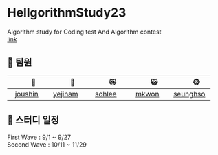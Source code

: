 # HellgorithmStudy23
Algorithm study for Coding test And Algorithm contest
<br>
[link](https://www.acmicpc.net/group/18778)

## 👥 팀원

| 　　🐻　　 | 　　🐹　　 | 　　😿　　 | 　　😺　　 | 　　🐵　　 |
|:---:|:---:|:---:|:---:|:---:|
| [joushin](https://solved.ac/profile/wnddms12345) | [yejinam](https://solved.ac/profile/saltwoodyj) | [sohlee](https://solved.ac/profile/kikititi0510) | [mkwon](https://solved.ac/profile/mingi1123) | [seunghso](https://solved.ac/profile/sseunghun99)


## 📅 스터디 일정
First Wave : 9/1 ~ 9/27 <br>
Second Wave : 10/11 ~ 11/29<br>
